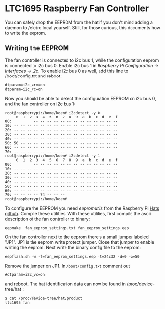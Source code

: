 # LTC1695 Raspberry Fan Controller

You can safely drop the EEPROM from the hat if you don't mind adding a daemon to /etc/rc.local yourself. Still, for those curious, this documents how to write the eeprom. 

## Writing the EEPROM
The fan controller is connected to i2c bus 1, while the configuration eeprom is connected to i2c bus 0. Enable i2c bus 1  in *Raspberry Pi Configuration -> Interfaces -> i2c*. To enable i2c bus 0 as well, add this line to /boot/config.txt and reboot:
```
dtparam=i2c_arm=on
dtparam=i2c_vc=on
```
Now you should be able to detect the configuration EEPROM on i2c bus 0, and the fan controller on i2c bus 1:
```
root@raspberrypi:/home/koen# i2cdetect -y 0
     0  1  2  3  4  5  6  7  8  9  a  b  c  d  e  f
00:          -- -- -- -- -- -- -- -- -- -- -- -- -- 
10: -- -- -- -- -- -- -- -- -- -- -- -- -- -- -- -- 
20: -- -- -- -- -- -- -- -- -- -- -- -- -- -- -- -- 
30: -- -- -- -- -- -- -- -- -- -- -- -- -- -- -- -- 
40: -- -- -- -- -- -- -- -- -- -- -- -- -- -- -- -- 
50: 50 -- -- -- -- -- -- -- -- -- -- -- -- -- -- -- 
60: -- -- -- -- -- -- -- -- -- -- -- -- -- -- -- -- 
70: -- -- -- -- -- -- -- --                         
root@raspberrypi:/home/koen# i2cdetect -y 1
     0  1  2  3  4  5  6  7  8  9  a  b  c  d  e  f
00:          -- -- -- -- -- -- -- -- -- -- -- -- -- 
10: -- -- -- -- -- -- -- -- -- -- -- -- -- -- -- -- 
20: -- -- -- -- -- -- -- -- -- -- -- -- -- -- -- -- 
30: -- -- -- -- -- -- -- -- -- -- -- -- -- -- -- -- 
40: -- -- -- -- -- -- -- -- -- -- -- -- -- -- -- -- 
50: -- -- -- -- -- -- -- -- -- -- -- -- -- -- -- -- 
60: -- -- -- -- -- -- -- -- -- -- -- -- -- -- -- -- 
70: -- -- -- -- 74 -- -- --                         
root@raspberrypi:/home/koen# 
```
To configure the EEPROM you need *eepromutils* from the Raspberry Pi [Hats github](https://github.com/raspberrypi/hats/tree/master/eepromutils). Compile these utilities. With these utilities, first compile the ascii description of the fan controller to binary:
```
eepmake  fan_eeprom_settings.txt fan_eeprom_settings.eep
```
On the fan controller next to the eeprom there's a small jumper  labeled "JP1". JP1 is the eeprom write protect jumper.  Close that jumper to enable writing the eeprom. Next write the  binary config file to the eeprom:
```
eepflash.sh -w -f=fan_eeprom_settings.eep -t=24c32 -d=0 -a=50
```
Remove the jumper on JP1. In ```/boot/config.txt``` comment out 
```
#dtparam=i2c_vc=on
```
and reboot. The hat identification data can now be found in /proc/device-tree/hat :
```
$ cat /proc/device-tree/hat/product
ltc1695 fan
```
